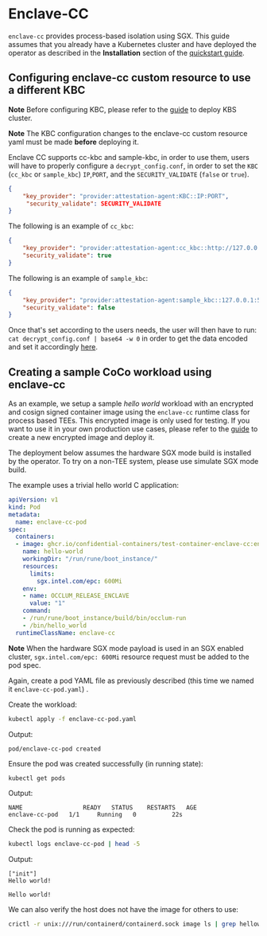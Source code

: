 # Enclave-CC

`enclave-cc` provides process-based isolation using SGX.
This guide assumes that you already have a Kubernetes cluster
and have deployed the operator as described in the **Installation**
section of the [quickstart guide](../quickstart.md).

## Configuring enclave-cc custom resource to use a different KBC

**Note** Before configuring KBC, please refer to the
[guide](../quickstart.md#deploy-and-configure-tenant-side-coco-key-broker-system-cluster) to deploy KBS cluster.

**Note** The KBC configuration changes to the enclave-cc custom resource yaml 
must be made **before** deploying it. 

Enclave CC supports cc-kbc and sample-kbc, in order to use them, users will have to
properly configure a `decrypt_config.conf`, in order to set the `KBC` (`cc_kbc`
or `sample_kbc`) `IP`,`PORT`, and the `SECURITY_VALIDATE` (`false` or  `true`).

```json
{
    "key_provider": "provider:attestation-agent:KBC::IP:PORT",
     "security_validate": SECURITY_VALIDATE
}
```

The following is an example of `cc_kbc`:

```json
{
    "key_provider": "provider:attestation-agent:cc_kbc::http://127.0.0.1:8080",
    "security_validate": true
}
```
The following is an example of `sample_kbc`:

```json
{
    "key_provider": "provider:attestation-agent:sample_kbc::127.0.0.1:50000",
    "security_validate": false
}
```

Once that's set according to the users needs, the user will then have to run:
`cat decrypt_config.conf | base64 -w 0` in order to get the data encoded and
set it accordingly [here](https://github.com/confidential-containers/operator/blob/6f241fbc056f0a5d9e1bd2c10b2cedc0782b99ff/config/samples/enclave-cc/base/ccruntime-enclave-cc.yaml#L124).

## Creating a sample CoCo workload using enclave-cc

As an example, we setup a sample *hello world*
workload with an encrypted and cosign signed container image using the `enclave-cc` runtime class for process based TEEs. 
This encrypted image is only used for testing. 
If you want to use it in your own production use cases, please refer to
the [guide](../quickstart.md#encrypting-an-image) to create a new encrypted image and deploy it.

The deployment below assumes the hardware SGX mode build is installed by the operator. To try on a non-TEE system, please
use simulate SGX mode build.

The example uses a trivial hello world C application:
```yaml
apiVersion: v1
kind: Pod
metadata:
  name: enclave-cc-pod
spec:
  containers:
  - image: ghcr.io/confidential-containers/test-container-enclave-cc:encrypted
    name: hello-world
    workingDir: "/run/rune/boot_instance/"
    resources:
      limits:
        sgx.intel.com/epc: 600Mi
    env:
    - name: OCCLUM_RELEASE_ENCLAVE
      value: "1"
    command:
    - /run/rune/boot_instance/build/bin/occlum-run
    - /bin/hello_world
  runtimeClassName: enclave-cc

```

**Note** When the hardware SGX mode payload is used in an SGX enabled cluster, `sgx.intel.com/epc: 600Mi`
resource request must be added to the pod spec.

Again, create a pod YAML file as previously described (this time we named it `enclave-cc-pod.yaml`) .

Create the workload:
```sh
kubectl apply -f enclave-cc-pod.yaml
```
Output:
```
pod/enclave-cc-pod created
```

Ensure the pod was created successfully (in running state):
```sh
kubectl get pods
```
Output:
```
NAME                 READY   STATUS    RESTARTS   AGE
enclave-cc-pod   1/1     Running   0          22s
```

Check the pod is running as expected:
```sh
kubectl logs enclave-cc-pod | head -5
```
Output:
```
["init"]
Hello world!

Hello world!

```

We can also verify the host does not have the image for others to use:
```sh
crictl -r unix:///run/containerd/containerd.sock image ls | grep helloworld_enc
```
